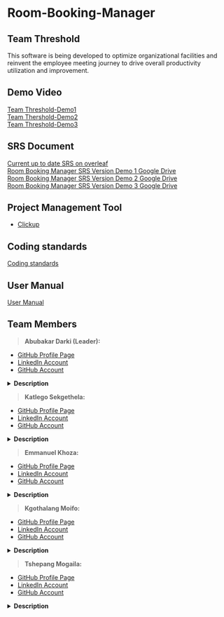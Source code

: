 # Room-Booking-Manager
## Team Threshold
This software is being developed to optimize organizational facilities and reinvent the employee meeting journey to drive overall productivity utilization and improvement. 

## Demo Video
<a href="https://drive.google.com/file/d/1CGxY2X6Tl_v756sPZwsO1dVit0Fvkuw8/view?usp=sharing">Team Threshold-Demo1</a><br>
<a href="https://drive.google.com/file/d/1Zcajocp4qBznNBAy1WEDwufw40bv3XBC/view?usp=sharing">Team Thershold-Demo2</a><br>
<a href="https://drive.google.com/file/d/1MZSYd513hn1vvJ-d7gp_CY3aeoRYtfe_/view?usp=sharing">Team Threshold-Demo3</a>
 ## SRS Document
<a href="https://www.overleaf.com/read/gjhpfhgkwpbh">Current up to date SRS on overleaf </a><br>
<a href="https://drive.google.com/file/d/16A_46CrvaJnDazlCYjJsJ8I7q8vuzfLw/view?usp=sharing">Room Booking Manager SRS Version Demo 1 Google Drive</a><br>
<a href="https://drive.google.com/file/d/1u1QUueHGIeSrS5YrRbJeqnciS0Q7XSUb/view?usp=sharing">Room Booking Manager SRS Version Demo 2 Google Drive</a><br>
<a href="https://drive.google.com/file/d/1h0U9dFVerNCjX7q1fK5kuu1pl4bG22bd/view?usp=sharing">Room Booking Manager SRS Version Demo 3 Google Drive</a>
## Project Management Tool
* <a href="https://app.clickup.com/2545184/home/landing">Clickup</a>

## Coding standards
<a href="https://www.overleaf.com/read/jtvmjkckkqcq"> Coding standards </a><br>

## User Manual
<a href="https://drive.google.com/file/d/12B57r9xFVmK43lMvh8IiXfAqt-rC_vZC/view?usp=sharing"> User Manual </a><br>

## Team Members
> <b>Abubakar Darki (Leader): </b> <br>
 * <a href="https://abu-22.github.io/"> GitHub  Profile  Page</a><br>
 * <a href="https://www.linkedin.com/in/abubakar-darki-7567781a9/"> LinkedIn  Account </a><br>
 * <a href="https://github.com/Abu-22"> GitHub  Account </a><br>
 <details>
  <summary><b>Description</b></summary>
 </details>
 
> <b>Katlego Sekgethela: </b> <br>
 * <a href="https://katlegokt38.github.io/"> GitHub  Profile  Page</a><br>
 * <a href="https://www.linkedin.com/in/katlego-sekgethela-a751a31a5"> LinkedIn  Account </a><br>
 * <a href="https://github.com/Katlegokt38"> GitHub  Account </a><br>
 <details>
  <summary><b>Description</b></summary>
 </details>
 
> <b>Emmanuel Khoza: </b> <br>
 * <a href=""> GitHub  Profile  Page</a><br>
 * <a href=""> LinkedIn  Account </a><br>
 * <a href=""> GitHub  Account </a><br>
 <details>
  <summary><b>Description</b></summary>
 </details>
 
> <b>Kgothalang Moifo: </b> <br>
 * <a href="https://kg-3rd.github.io/kg-3rd.github.io./"> GitHub  Profile  Page</a><br>
 * <a href="https://www.linkedin.com/in/kgothalang-moifo-0a773b1a9"> LinkedIn  Account </a><br>
 * <a href="https://github.com/kg-3rd"> GitHub  Account </a><br>
 <details>
  <summary><b>Description</b></summary>
 </details>
 
> <b>Tshepang Mogaila: </b> <br>
 * <a href="https://teeldinho.github.io"> GitHub  Profile  Page</a><br>
 * <a href="https://www.linkedin.com/in/mr-tshepang-mogaila"> LinkedIn  Account </a><br>
 * <a href="https://github.com/teeldinho"> GitHub  Account </a><br>
 <details>
  <summary><b>Description</b></summary>
 </details>
 
